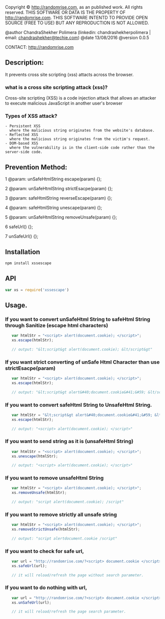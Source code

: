 Copyright © http://randomrise.com, as an published work.  All rights reserved.
THIS SOFTWARE OR DATA IS THE PROPERTY OF http://randomrise.com.
THIS SOFTWARE INTENTD TO PROVIDE OPEN SOURCE (FREE TO USE) BUT ANY REPRODUCTION IS NOT ALLOWED.

@author ChandraShekher Polimera (linkedin: chandrashekherpolimera | email: chandrashekher@techie.com)
@date 13/08/2016
@version 0.0.5

CONTACT: http://randomrise.com 
 
## Description: 
   It prevents cross site scripting (xss) attacts across the browser.
### what is a cross site scripting attack (xss)?
   Cross-site scripting (XSS) is a code injection attack that allows an attacker to execute malicious JavaScript in another user's browser

### Types of XSS attack?
    - Persistent XSS
      where the malicious string originates from the website's database.
    - Reflected XSS
      where the malicious string originates from the victim's request.
    - DOM-based XSS
      where the vulnerability is in the client-side code rather than the server-side code.


## Prevention Method:

1 @param: unSafeHtmlString
   escape(param) {};

2 @param: unSafeHtmlString
   strictEsacpe(param) {};

3 @param: safeHtmlString
   reverseEscape(param) {};

4 @param: safeHtmlString
   unescape(param) {};

5 @param: unSafeHtmlString
   removeUnsafe(param) {};

6 safeUrl() {};

7 unSafeUrl() {};


## Installation

```sh
npm install xssescape
```

## API

```js
var xs = require('xssescape')
```

## Usage.
### If you want to convert unSafeHtml String to safeHtml String through Sanitize (escape html characters)

```js
   var htmlStr = "<script> alert(document.cookie); </script>";
   xs.escape(htmlStr);
   
   // output: "&lt;script&gt alert(document.cookie); &lt/script&gt"
```

### If you want strict converting of unSafe Html Character than use strictEsacpe(param)

```js
   var htmlStr = "<script> alert(document.cookie); </script>";
   xs.escape(htmlStr);
   
   // output: "&lt;script&gt alert&#40;document.cookie&#41;&#59; &lt/script&gt"
```

### If you want to convert safeHtml String to UnsafeHtml String.

```js
   var htmlStr = "&lt;script&gt alert&#40;document.cookie&#41;&#59; &lt/script&gt";
   xs.escape(htmlStr);
   
   // output: "<script> alert(document.cookie); </script>"
```

### If you want to send string as it is (unsafeHtml String)

```js
   var htmlStr = "<script> alert(document.cookie); </script>";
   xs.unescape(htmlStr);
   
   // output: "<script> alert(document.cookie); </script>"
```

### If you want to remove unsafeHtml String

```js
   var htmlStr = "<script> alert(document.cookie); </script>";
   xs.removeUnsafe(htmlStr);
   
   // output: "script alert(document.cookie); /script"
```

### If you want to remove strictly all unsafe string

```js
   var htmlStr = "<script> alert(document.cookie); </script>";
   xs.removeStrictUnsafe(htmlStr);
   
   // output: "script alertdocument.cookie /script"
```

### If you want to check for safe url,
 
```js
   var url = "http://randomrise.com/?<script> document.cookie </script>";
   xs.safeUrl(url);
   
   // it will reload/refresh the page without search parameter.
```

### If you want to do nothing with url,
 
```js
   var url = "http://randomrise.com/?<script> document.cookie </script>";
   xs.unSafeUrl(url);
   
   // it will reload/refresh the page search parameter.
```